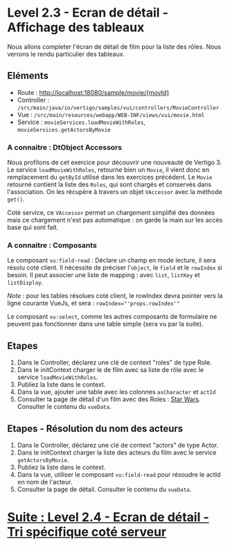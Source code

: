 # Level 2.3 - Ecran de détail - Affichage des tableaux 

Nous allons completer l'écran de détail de film pour la liste des rôles.
Nous verrons le rendu particulier des tableaux.

## Eléments

- Route : [http://localhost:18080/sample/movie/{movId}](http://localhost:18080/sample/movie/3678598)
- Controller : `/src/main/java/io/vertigo/samples/vui/controllers/MovieController`
- Vue : `/src/main/resources/webapp/WEB-INF/views/vui/movie.html`
- Service : `movieServices.loadMovieWithRoles`, `movieServices.getActorsByMovie`


### A connaitre : DtObject Accessors

Nous profitons de cet exercice pour découvrir une nouveauté de Vertigo 3.
Le service `loadMovieWithRoles`, retourne bien un `Movie`, il vient donc en remplacement du `getById` utilisé dans les exercices précédent.
Le `Movie` retourné contient la liste des `Roles`, qui sont chargés et conservés dans l'association.
On les récupère à travers un objet `VAccessor` avec la méthode `get()`.

Coté service, ce `VAccessor` permet un chargement simplifié des données mais ce chargement n'est pas automatique : on garde la main sur les accès base qui sont fait.

### A connaitre : Composants

Le composant `vu:field-read` : Déclare un champ en mode lecture, il sera résolu coté client. 
Il nécessite de préciser l'`object`, le `field` et le `rowIndex` si besoin. Il peut associer une liste de mapping : avec `list`, `listKey` et `listDisplay`.

*Note* : pour les tables résolues coté client, le rowIndex devra pointer vers la ligne courante VueJs, et sera : `rowIndex="'props.rowIndex'"`

Le composant `vu:select`, comme les autres composants de formulaire ne peuvent pas fonctionner dans une table simple (sera vu par la suite).

## Etapes

1. Dans le Controller, déclarez une clé de context "roles" de type Role.
2. Dans le initContext charger le de film avec sa liste de rôle avec le service `loadMovieWithRoles`.
3. Publiez la liste dans le context.
4. Dans la vue, ajouter une table avec les colonnes `asCharacter` et `actId`
5. Consulter la page de détail d'un film avec des Roles : [Star Wars](http://localhost:18080/sample/movie/3678598). Consulter le contenu du `vueData`.

## Etapes - Résolution du nom des acteurs
 
1. Dans le Controller, déclarez une clé de context "actors" de type Actor.
2. Dans le initContext charger la liste des acteurs du film avec le service `getActorsByMovie`.
3. Publiez la liste dans le context.
4. Dans la vue, utiliser le composant `vu:field-read` pour résoudre le actId en nom de l'acteur.
6. Consulter la page de détail. Consulter le contenu du `vueData`.
 
# [Suite : Level 2.4 - Ecran de détail - Tri spécifique coté serveur](./Level2.4.md)
